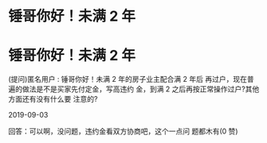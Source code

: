 # 锤哥你好！未满 2 年

# 锤哥你好！未满 2 年

(提问)匿名用户 : 锤哥你好！未满 2 年的房子业主配合满 2 年后 再过户，现在普遍的做法是不是买家先付定金，写高违约 金，到满 2 之后再按正常操作过户?其他方面还有没有什么要 注意的?

2019-09-03

回答：可以啊，没问题，违约金看双方协商吧，这个一点问 题都木有(0 赞)